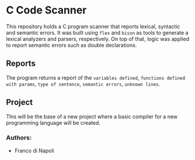 # C Code Scanner

This repository holds a C program scanner that reports lexical, syntactic and semantic errors.
It was built using `flex` and `bison` as tools to generate a lexical analyzers and parsers, respectively.
On top of that, logic was applied to report semantic errors such as double declarations.

## Reports

The program returns a report of the `variables defined`, `functions defined with params`, `type of sentence`, `semantic errors`, `unknown lines`.

## Project

This will be the base of a new project where a basic compiler for a new programming language will be created.

### Authors:

- Franco di Napoli
